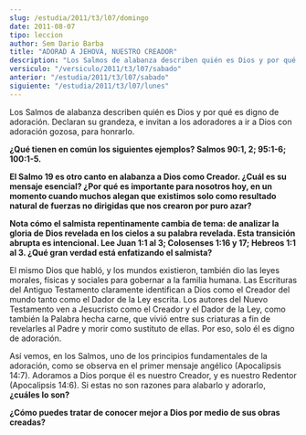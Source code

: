 ```yaml
---
slug: /estudia/2011/t3/l07/domingo
date: 2011-08-07
tipo: leccion
author: Sem Dario Barba
title: "ADORAD A JEHOVÁ, NUESTRO CREADOR"
description: "Los Salmos de alabanza describen quién es Dios y por qué es digno de adoración.  Declaran su grandeza, e invitan a los adoradores a ir a Dios con adoración  gozosa, para honrarlo."
versiculo: "/versiculo/2011/t3/l07/sabado"
anterior: "/estudia/2011/t3/l07/sabado"
siguiente: "/estudia/2011/t3/l07/lunes"
---
```


Los Salmos de alabanza describen quién es Dios y por qué es digno de adoración. Declaran su grandeza, e invitan a los adoradores a ir a Dios con adoración gozosa, para honrarlo.

**¿Qué tienen en común los siguientes ejemplos? Salmos 90:1, 2; 95:1-6; 100:1-5.**

**El Salmo 19 es otro canto en alabanza a Dios como Creador. ¿Cuál es su mensaje esencial? ¿Por qué es importante para nosotros hoy, en un momento cuando muchos alegan que existimos solo como resultado natural de fuerzas no dirigidas que nos crearon por puro azar?**

**Nota cómo el salmista repentinamente cambia de tema: de analizar la gloria de Dios revelada en los cielos a su palabra revelada. Esta transición abrupta es intencional. Lee Juan 1:1 al 3; Colosenses 1:16 y 17; Hebreos 1:1 al 3. ¿Qué gran verdad está enfatizando el salmista?**

El mismo Dios que habló, y los mundos existieron, también dio las leyes morales, físicas y sociales para gobernar a la familia humana. Las Escrituras del Antiguo Testamento claramente identifican a Dios como el Creador del mundo tanto como el Dador de la Ley escrita. Los autores del Nuevo Testamento ven a Jesucristo como el Creador y el Dador de la Ley, como también la Palabra hecha carne, que vivió entre sus criaturas a fin de revelarles al Padre y morir como sustituto de ellas. Por eso, solo él es digno de adoración.

Así vemos, en los Salmos, uno de los principios fundamentales de la adoración, como se observa en el primer mensaje angélico (Apocalipsis 14:7). Adoramos a Dios porque él es nuestro Creador, y es nuestro Redentor (Apocalipsis 14:6). Si estas no son razones para alabarlo y adorarlo, **¿cuáles lo son?**

**¿Cómo puedes tratar de conocer mejor a Dios por medio de sus obras creadas?**
